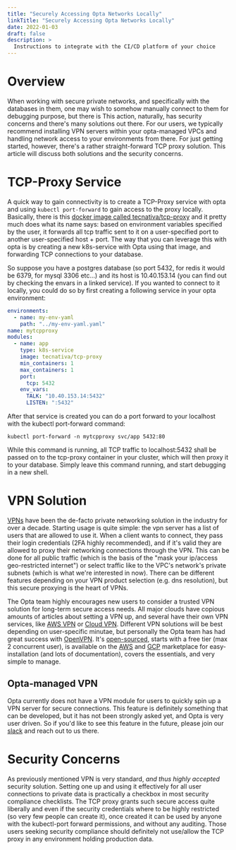 ```yaml
---
title: "Securely Accessing Opta Networks Locally"
linkTitle: "Securely Accessing Opta Networks Locally"
date: 2022-01-03
draft: false
description: >
  Instructions to integrate with the CI/CD platform of your choice
---
```


# Overview
When working with secure private networks, and specifically with the databases in them, one may wish to somehow manually 
connect to them for debugging purpose, but there is This action, naturally, has security concerns and there's many 
solutions out there. For our users, we typically recommend installing VPN servers within your opta-managed VPCs and 
handling network access to your environments from there. For just getting started, however, there's a rather 
straight-forward TCP proxy solution. This article will discuss both solutions and the security concerns.

# TCP-Proxy Service
A quick way to gain connectivity is to create a TCP-Proxy service with opta and using `kubectl port-forward` to gain
access to the proxy locally. Basically, there is this [docker image called tecnativa/tcp-proxy](https://hub.docker.com/r/tecnativa/tcp-proxy)
and it pretty much does what its name says: based on environment variables specified by the user, it forwards all tcp
traffic sent to it on a user-specified port to another user-specified host + port. The way that you can leverage this
with opta is by creating a new k8s-service with Opta using that image, and forwarding TCP connections to your database.

So suppose you have a postgres database (so port 5432, for redis it would be 6379, for mysql 3306 etc...) and its host 
is 10.40.153.14 (you can find out by checking the envars in a linked service). If you wanted to connect to it locally,
you could do so by first creating a following service in your opta environment:
```yaml
environments:
  - name: my-env-yaml
    path: "../my-env-yaml.yaml"
name: mytcpproxy
modules:
  - name: app
    type: k8s-service
    image: tecnativa/tcp-proxy
    min_containers: 1
    max_containers: 1
    port:
      tcp: 5432
    env_vars:
      TALK: "10.40.153.14:5432"
      LISTEN: ":5432"
```

After that service is created you can do a port forward to your localhost with the kubectl port-forward command:

```kubectl port-forward -n mytcpproxy svc/app 5432:80```

While this command is running, all TCP traffic to localhost:5432 shall be passed on to the tcp-proxy container in your
cluster, which will then proxy it to your database. Simply leave this command running, and start debugging in a new
shell.

# VPN Solution

[VPNs](https://en.wikipedia.org/wiki/Virtual_private_network) have been the de-facto private networking solution in the
industry for over a decade. Starting usage is quite simple: the vpn server has a list of users that are allowed to use
it. When a client wants to connect, they pass their login credentials (2FA highly recommended), and if it's valid they
are allowed to proxy their networking connections through the VPN. This can be done for all public traffic (which is
the basis of the "mask your ip/access geo-restricted internet") or select traffic like to the VPC's network's private
subnets (which is what we're interested in now). There can be different features depending on your VPN product selection
(e.g. dns resolution), but this secure proxying is the heart of VPNs.

The Opta team highly encourages new users to consider a trusted VPN solution for long-term secure access needs. All major
clouds have copious amounts of articles about setting a VPN up, and several have their own VPN services, like
[AWS VPN](https://aws.amazon.com/vpn/) or [Cloud VPN](https://cloud.google.com/network-connectivity/docs/vpn/concepts/overview).
Different VPN solutions will be best depending on user-specific minutae, but personally the Opta team has had great success
with [OpenVPN](https://openvpn.net/). It's [open-sourced](https://github.com/OpenVPN/openvpn), starts with a free tier 
(max 2 concurrent user), is available on the [AWS](https://aws.amazon.com/marketplace/pp/prodview-y3m73u6jd5srk) and 
[GCP](https://console.cloud.google.com/marketplace/product/openvpn-access-server-200800/openvpn-access-server) marketplace 
for easy-installation (and lots of documentation), covers the essentials, and very simple to manage.

## Opta-managed VPN

Opta currently does not have a VPN module for users to quickly spin up a VPN server for secure connections. This feature
is definitely something that can be developed, but it has not been strongly asked yet, and Opta is very user driven.
So if you'd like to see this feature in the future, please join our [slack](https://slack.opta.dev/) and reach out to us
there.

# Security Concerns

As previously mentioned VPN is very standard, _and thus highly accepted_ security solution. Setting one up and using it
effectively for all user connections to private data is practically a checkbox in most security compliance checklists.
The TCP proxy grants such secure access quite liberally and even if the security credentials where to be highly restricted
(so very few people can create it), once created it can be used by anyone with the kubectl-port forward permissions,
and without any auditing. Those users seeking security compliance should definitely not use/allow the TCP proxy in any 
environment holding production data.
